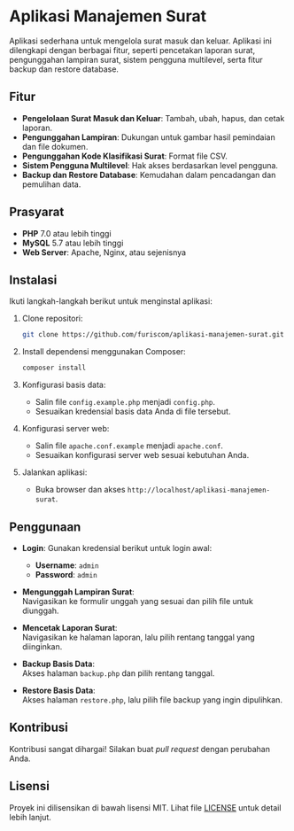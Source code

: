 
# Aplikasi Manajemen Surat  

Aplikasi sederhana untuk mengelola surat masuk dan keluar. Aplikasi ini dilengkapi dengan berbagai fitur, seperti pencetakan laporan surat, pengunggahan lampiran surat, sistem pengguna multilevel, serta fitur backup dan restore database.  

## Fitur  
- **Pengelolaan Surat Masuk dan Keluar**: Tambah, ubah, hapus, dan cetak laporan.  
- **Pengunggahan Lampiran**: Dukungan untuk gambar hasil pemindaian dan file dokumen.  
- **Pengunggahan Kode Klasifikasi Surat**: Format file CSV.  
- **Sistem Pengguna Multilevel**: Hak akses berdasarkan level pengguna.  
- **Backup dan Restore Database**: Kemudahan dalam pencadangan dan pemulihan data.  

## Prasyarat  
- **PHP** 7.0 atau lebih tinggi  
- **MySQL** 5.7 atau lebih tinggi  
- **Web Server**: Apache, Nginx, atau sejenisnya  

## Instalasi  

Ikuti langkah-langkah berikut untuk menginstal aplikasi:  

1. Clone repositori:  
   ```bash  
   git clone https://github.com/furiscom/aplikasi-manajemen-surat.git  
   ```  

2. Install dependensi menggunakan Composer:  
   ```bash  
   composer install  
   ```  

3. Konfigurasi basis data:  
   - Salin file `config.example.php` menjadi `config.php`.  
   - Sesuaikan kredensial basis data Anda di file tersebut.  

4. Konfigurasi server web:  
   - Salin file `apache.conf.example` menjadi `apache.conf`.  
   - Sesuaikan konfigurasi server web sesuai kebutuhan Anda.  

5. Jalankan aplikasi:  
   - Buka browser dan akses `http://localhost/aplikasi-manajemen-surat`.  

## Penggunaan  

- **Login**: Gunakan kredensial berikut untuk login awal:  
  - **Username**: `admin`  
  - **Password**: `admin`  

- **Mengunggah Lampiran Surat**:  
  Navigasikan ke formulir unggah yang sesuai dan pilih file untuk diunggah.  

- **Mencetak Laporan Surat**:  
  Navigasikan ke halaman laporan, lalu pilih rentang tanggal yang diinginkan.  

- **Backup Basis Data**:  
  Akses halaman `backup.php` dan pilih rentang tanggal.  

- **Restore Basis Data**:  
  Akses halaman `restore.php`, lalu pilih file backup yang ingin dipulihkan.  

## Kontribusi  

Kontribusi sangat dihargai! Silakan buat *pull request* dengan perubahan Anda.  

## Lisensi  

Proyek ini dilisensikan di bawah lisensi MIT. Lihat file [LICENSE](LICENSE.txt) untuk detail lebih lanjut.  
